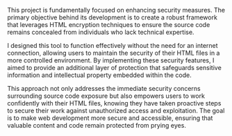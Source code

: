 This project is fundamentally focused on enhancing security measures. The primary objective behind its development is to create a robust framework that leverages HTML encryption techniques to ensure the source code remains concealed from individuals who lack technical expertise. 

I designed this tool to function effectively without the need for an internet connection, allowing users to maintain the security of their HTML files in a more controlled environment. By implementing these security features, I aimed to provide an additional layer of protection that safeguards sensitive information and intellectual property embedded within the code. 

This approach not only addresses the immediate security concerns surrounding source code exposure but also empowers users to work confidently with their HTML files, knowing they have taken proactive steps to secure their work against unauthorized access and exploitation. The goal is to make web development more secure and accessible, ensuring that valuable content and code remain protected from prying eyes.

